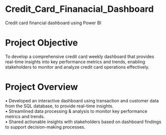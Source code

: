 # Credit_Card_Finanacial_Dashboard
Credit card financial dashboard using Power BI 
# Project Objective
To develop a comprehensive credit 
card weekly dashboard that 
provides real-time insights into key 
performance metrics and trends, 
enabling stakeholders to monitor 
and analyze credit card operations 
effectively.
# Project Overview
• Developed an interactive dashboard using 
transaction and customer data from the SQL database, 
to provide real-time insights.   
• Streamlined data processing & analysis to monitor 
key performance metrics and trends.  
• Shared actionable insights with stakeholders based 
on dashboard findings to support decision-making 
processes.
